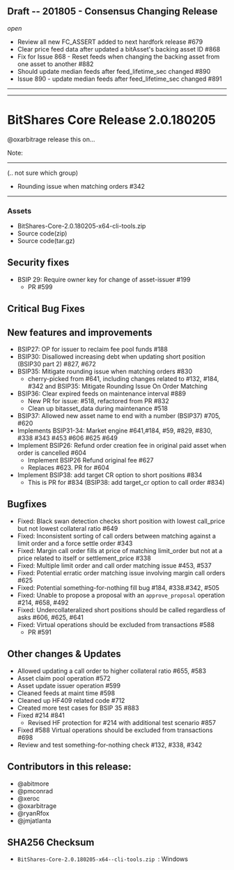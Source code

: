 ## ****Draft****  -- 201805 - Consensus Changing Release
*open*
- Review all new FC_ASSERT added to next hardfork release #679
- Clear price feed data after updated a bitAsset's backing asset ID #868
- Fix for Issue 868 - Reset feeds when changing the backing asset from one asset to another #882
- Should update median feeds after feed_lifetime_sec changed #890
- Issue 890 - update median feeds after feed_lifetime_sec changed #891

***
***

# BitShares Core Release 2.0.180205
@oxarbitrage release this on...

Note:


***

(.. not sure which group)
* Rounding issue when matching orders #342


***

### Assets
- BitShares-Core-2.0.180205-x64-cli-tools.zip
- Source code(zip)
- Source code(tar.gz)


## Security fixes
* BSIP 29: Require owner key for change of asset-issuer #199
  - PR #599

## Critical Bug Fixes

## New features and improvements

* BSIP27: OP for issuer to reclaim fee pool funds #188
* BSIP30: Disallowed increasing debt when updating short position (BSIP30 part 2) #827, #672
* BSIP35: Mitigate rounding issue when matching orders #830
  -  cherry-picked from #641, including changes related to #132, #184, #342 and BSIP35: Mitigate Rounding Issue On Order Matching
* BSIP36: Clear expired feeds on maintenance interval #889
  - New PR for issue: #518, refactored from PR #832
  - Clean up bitasset_data during maintenance #518
* BSIP37: Allowed new asset name to end with a number (BSIP37) #705, #620
* Implements BSIP31-34: Market engine  #641,#184, #59, #829, #830, #338 #343 #453 #606 #625 #649
* Implement BSIP26: Refund order creation fee in original paid asset when order is cancelled #604
  - Implement BSIP26 Refund original fee #627
  - Replaces #623. PR for #604
* Implement BSIP38: add target CR option to short positions #834
  - This is PR for #834 (BSIP38: add target_cr option to call order #834)

## Bugfixes
* Fixed: Black swan detection checks short position with lowest call_price but not lowest collateral ratio #649
* Fixed: Inconsistent sorting of call orders between matching against a limit order and a force settle order #343
* Fixed: Margin call order fills at price of matching limit_order but not at a price related to itself or settlement_price #338
* Fixed: Multiple limit order and call order matching issue #453, #537
* Fixed: Potential erratic order matching issue involving margin call orders #625
* Fixed: Potential something-for-nothing fill bug #184, #338.#342, #505
* Fixed: Unable to propose a proposal with an `approve_proposal` operation #214, #658, #492
* Fixed: Undercollateralized short positions should be called regardless of asks #606, #625, #641
* Fixed: Virtual operations should be excluded from transactions #588
  - PR #591

## Other changes & Updates
* Allowed updating a call order to higher collateral ratio #655, #583
* Asset claim pool operation #572
* Asset update issuer operation #599
* Cleaned feeds at maint time #598
* Cleaned up HF409 related code #712
* Created more test cases for BSIP 35 #883
* Fixed #214 #841
  - Revised HF protection for #214 with additional test scenario #857
* Fixed #588 Virtual operations should be excluded from transactions #698
* Review and test something-for-nothing check #132, #338, #342

## Contributors in this release:
* @abitmore
* @pmconrad
* @xeroc
* @oxarbitrage
* @ryanRfox
* @jmjatlanta


## SHA256 Checksum
* `BitShares-Core-2.0.180205-x64--cli-tools.zip `: Windows 


